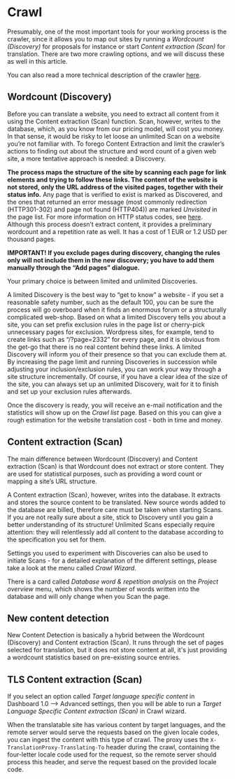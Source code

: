 Crawl
=====

Presumably, one of the most important tools for your working process is the crawler, since it allows you to map out sites by running a _Wordcount (Discovery)_ for proposals for instance or start _Content extraction (Scan)_ for translation. There are two more crawling options, and we will discuss these as well in this article.

You can also read a more technical description of the crawler [here](../tech-manual/crawler.html).

## Wordcount (Discovery)

Before you can translate a website, you need to extract all content from it using the Content extraction (Scan) function. Scan, however, writes to the database, which, as you know from our pricing model, will cost you money. In that sense, it would be risky to let loose an unlimited Scan on a website you’re not familiar with. To forego Content Extraction and limit the crawler’s actions to finding out about the structure and word count of a given web site, a more tentative approach is needed: a Discovery.

**The process maps the structure of the site by scanning each page for link elements and trying to follow these links. The content of the website is not stored, only the URL address of the visited pages, together with their status info.** Any page that is verified to exist is marked as Discovered, and the ones that returned an error message (most commonly redirection (HTTP301-302) and page not found (HTTP404)) are marked _Unvisited_ in the page list. For more information on HTTP status codes, see [here](https://en.wikipedia.org/wiki/List_of_HTTP_status_codes). Although this process doesn’t extract content, it provides a preliminary wordcount and a repetition rate as well. It has a cost of 1 EUR or 1.2 USD per thousand pages.

**IMPORTANT!
If you exclude pages during discovery, changing the rules only will not include them in the new discovery; you have to add them manually through the “Add pages” dialogue.**

Your primary choice is between limited and unlimited Discoveries.

A limited Discovery is the best way to “get to know” a website - if you set a reasonable safety number, such as the default 100, you can be sure the process will go overboard when it finds an enormous forum or a structurally complicated web-shop.
Based on what a limited Discovery tells you about a site, you can set prefix exclusion rules in the page list or cherry-pick unnecessary pages for exclusion.
Wordpress sites, for example, tend to create links such as “/?page=2332” for every page, and it is obvious from the get-go that there is no real content behind these links. A limited Discovery will inform you of their presence so that you can exclude them at.
By increasing the page limit and running Discoveries in succession while adjusting your inclusion/exclusion rules, you can work your way through a site structure incrementally.
Of course, if you have a clear idea of the size of the site, you can always set up an unlimited Discovery, wait for it to finish and set up your exclusion rules afterwards.

Once the discovery is ready, you will receive an e-mail notification and the statistics will show up on the _Crawl list_ page. Based on this you can give a rough estimation for the website translation cost - both in time and money.

## Content extraction (Scan)

The main difference between Wordcount (Discovery) and Content extraction (Scan) is that Wordcount does not extract or store content. They are used for statistical purposes, such as providing a word count or mapping a site’s URL structure.

A Content extraction (Scan), however, writes into the database. It extracts and stores the source content to be translated. New source words added to the database are billed, therefore care must be taken when starting Scans. If you are not really sure about a site, stick to Discovery until you gain a better understanding of its structure! Unlimited Scans especially require attention: they will relentlessly add all content to the database according to the specification you set for them.

Settings you used to experiment with Discoveries can also be used to initiate Scans - for a detailed explanation of the different settings, please take a look at the menu called _Crawl Wizard_.

There is a card called _Database word & repetition analysis_ on the _Project overview_ menu, which shows the number of words written into the database and will only change when you Scan the page.

## New content detection

New Content Detection is basically a hybrid between the Wordcount (Discovery) and Content extraction (Scan). It runs through the set of pages selected for translation, but it does not store content at all, it's just providing a wordcount statistics based on pre-existing source entries.

## TLS Content extraction (Scan)

If you select an option called _Target language specific content_ in Dashboard 1.0 --> Advanced settings, then you will be able to run a _Target Language Specific Content extraction (Scan)_ in Crawl wizard.

When the translatable site has various content by target languages, and the remote server would serve the requests based on the given locale codes, you can ingest the content with this type of crawl. The proxy uses the `X-TranslationProxy-Translating-To` header during the crawl, containing the four-letter locale code used for the request, so the remote server should process this header, and serve the request based on the provided locale code.
